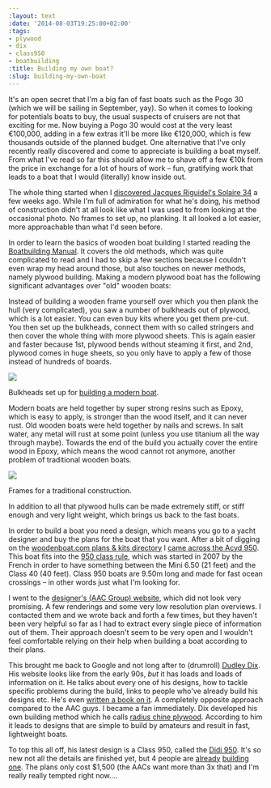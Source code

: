 ```yaml
---
:layout: text
:date: '2014-08-03T19:25:00+02:00'
:tags:
- plywood
- dix
- class950
- boatbuilding
:title: Building my own boat?
:slug: building-my-own-boat
---
```

It's an open secret that I'm a big fan of fast boats such as the Pogo 30 (which we will be sailing in September, yay). So when it comes to looking for potentials boats to buy, the usual suspects of cruisers are not that exciting for me. Now buying a Pogo 30 would cost at the very least €100,000, adding in a few extras it'll be more like €120,000, which is few thousands outside of the planned budget. One alternative that I've only recently really discovered and come to appreciate is building a boat myself. From what I've read so far this should allow me to shave off a few €10k from the price in exchange for a lot of hours of work – fun, gratifying work that leads to a boat that I would (literally) know inside out.

The whole thing started when I [discovered Jacques Riguidel's Solaire 34](http://picassol.co/post/90882516057/solaire-34) a few weeks ago. While I'm full of admiration for what he's doing, his method of construction didn't at all look like what I was used to from looking at the occasional photo. No frames to set up, no planking. It all looked a lot easier, more approachable than what I'd seen before.

In order to learn the basics of wooden boat building I started reading the [Boatbuilding Manual](http://www.amazon.com/Boatbuilding-Manual-Edition-Robert-Steward/dp/0071628347). It covers the old methods, which was quite complicated to read and I had to skip a few sections because I couldn't even wrap my head around those, but also touches on newer methods, namely plywood building. Making a modern plywood boat has the following significant advantages over "old" wooden boats:

Instead of building a wooden frame yourself over which you then plank the hull (very complicated), you saw a number of bulkheads out of plywood, which is a lot easier. You can even buy kits where you get them pre-cut. You then set up the bulkheads, connect them with so called stringers and then cover the whole thing with more plywood sheets. This is again easier and faster because 1st, plywood bends without steaming it first, and 2nd, plywood comes in huge sheets, so you only have to apply a few of those instead of hundreds of boards.

![](https://31.media.tumblr.com/b358dc8a6b8c1890a0b3d8e3ec44e3e8/tumblr_inline_n9qqdvGVUL1qcydz0.jpg)

Bulkheads set up for [building a modern boat](http://supercarolus.nl/The_building_of_part_1.htm).

Modern boats are held together by super strong resins such as Epoxy, which is easy to apply, is stronger than the wood itself, and it can never rust. Old wooden boats were held together by nails and screws. In salt water, any metal will rust at some point (unless you use titanium all the way through maybe). Towards the end of the build you actually cover the entire wood in Epoxy, which means the wood cannot rot anymore, another problem of traditional wooden boats.

![](https://31.media.tumblr.com/33f88503a9fbd40a1b4168e498d678fc/tumblr_inline_n9qqi7nDKr1qcydz0.jpg)

Frames for a traditional construction.

In addition to all that plywood hulls can be made extremely stiff, or stiff enough and very light weight, which brings us back to the fast boats.

In order to build a boat you need a design, which means you go to a yacht designer and buy the plans for the boat that you want. After a bit of digging on the [woodenboat.com plans & kits directory](http://www.woodenboat.com/boat-plans-kits?ssrnd=12235) I [came across the Acyd 950](http://picassol.co/post/93109040682/the-acyd-950-made-from-plywood-looks-pretty). This boat fits into the [950 class rule](http://www.classe950.com/), which was started in 2007 by the French in order to have something between the Mini 6.50 (21 feet) and the Class 40 (40 feet). Class 950 boats are 9.50m long and made for fast ocean crossings – in other words just what I'm looking for.

I went to the [designer's (AAC Group) website](http://aacdesigngroup.wix.com/acdesigngroup#!acyd-950-en/c18fi), which did not look very promising. A few renderings and some very low resolution plan overviews. I contacted them and we wrote back and forth a few times, but they haven't been very helpful so far as I had to extract every single piece of information out of them. Their approach doesn't seem to be very open and I wouldn't feel comfortable relying on their help when building a boat according to their plans.

This brought me back to Google and not long after to (drumroll) [Dudley Dix](http://dixdesign.com/). His website looks like from the early 90s, *but* it has loads and loads of information on it. He talks about every one of his designs, how to tackle specific problems during the build, links to people who've already build his designs etc. He's even [written a book on it](http://dixdesign.com/articles.htm). A completely opposite approach compared to the AAC guys. I became a fan immediately. Dix developed his own building method which he calls [radius chine plywood](http://www.dixdesign.com/radply.htm). According to him it leads to designs that are simple to build by amateurs and result in fast, lightweight boats.

To top this all off, his latest design is a Class 950, called the [Didi 950](http://www.dixdesign.com/didi950.htm). It's so new not all the details are finished yet, but 4 people are [already](http://dudleydix.blogspot.de/2014/04/didi-950-projects.html) [building](http://dudleydix.blogspot.de/2014/04/didi-950-hulls-taking-shape.html) [one](http://dudleydix.blogspot.de/2014/06/didi-950-hull-skin-completed.html). The plans only cost $1,500 (the AACs want more than 3x that) and I'm really really tempted right now....
